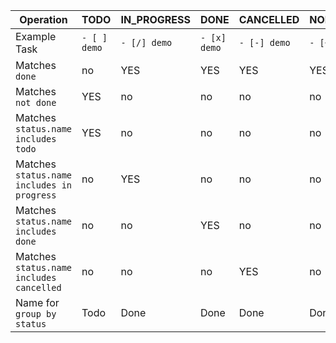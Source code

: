 <!-- placeholder to force blank line before table -->

|  Operation | TODO | IN_PROGRESS | DONE | CANCELLED | NON_TASK |
|  ----- | ----- | ----- | ----- | ----- | ----- |
|  Example Task | `- [ ] demo` | `- [/] demo` | `- [x] demo` | `- [-] demo` | `- [~] demo` |
|  Matches `done` | no | YES | YES | YES | YES |
|  Matches `not done` | YES | no | no | no | no |
|  Matches `status.name includes todo` | YES | no | no | no | no |
|  Matches `status.name includes in progress` | no | YES | no | no | no |
|  Matches `status.name includes done` | no | no | YES | no | no |
|  Matches `status.name includes cancelled` | no | no | no | YES | no |
|  Name for `group by status` | Todo | Done | Done | Done | Done |


<!-- placeholder to force blank line after table -->
